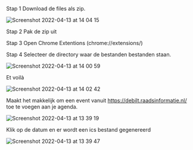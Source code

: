 Stap 1  Download de files als zip.

![Screenshot 2022-04-13 at 14 04 15](https://user-images.githubusercontent.com/14312145/163176006-ab307391-44e3-413d-9473-ddde7dcd1ae9.png)

Stap 2  Pak de zip uit

Stap 3  Open Chrome Extentions (chrome://extensions/)

Stap 4  Selecteer de directory waar de bestanden bestanden staan.

![Screenshot 2022-04-13 at 14 00 59](https://user-images.githubusercontent.com/14312145/163175581-45f188fa-f308-48ef-ba31-cc61aabc9a68.png)

Et voilà

![Screenshot 2022-04-13 at 14 02 42](https://user-images.githubusercontent.com/14312145/163175721-6d622641-76df-4ec2-8bf9-ac9515a0f3e4.png)

Maakt het makkelijk om een event vanuit https://debilt.raadsinformatie.nl/ toe te voegen aan je agenda.

![Screenshot 2022-04-13 at 13 39 19](https://user-images.githubusercontent.com/14312145/163174366-fcbb1ed6-d8a8-4c18-aeaf-031936a8bd73.png)

Klik op de datum en er wordt een ics bestand gegenereerd

![Screenshot 2022-04-13 at 13 39 47](https://user-images.githubusercontent.com/14312145/163174608-b8e155cf-1dd6-4cc0-a534-671702cdea1e.png)
